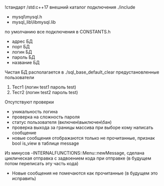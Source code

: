!стандарт /std:c++17
внешний каталог подключения ./include
- mysql\mysql.h
- mysql_lib\libmysql.lib


по умолчанию все подключения в CONSTANTS.h
- адрес БД
- порт БД
- логин БД
- пароль БД
- название БД


Чистая БД располагается в ./sql_base_default_clear
предустановленные пользователи
1. Тест1 (логин test1 пароль test)
2. Тест2 (логин test2 пароль test)


Отсутствуют проверки
- уникальность логина
- проверка на сложность пароля
- статус пользователя (включен\выключен\бан)
- проверка выхода за границы массива при выборе кому написать сообщение
- новые сообщения отображаются только не прочитанные, признак bool is_view в таблице message


Из минусов
-INTERNALFUNCTIONS::Menu::newMessage, сделана циклическая отправка с задвоением кода при отправке (в будущем потом переписать эту часть кода)
- Новые сообщения не помечаются как прочитанные (в будущем это исправить)




